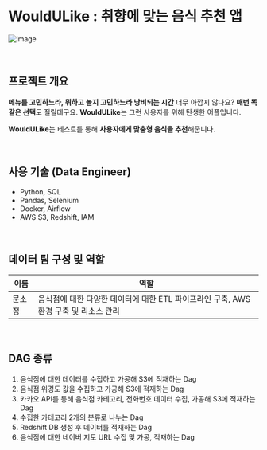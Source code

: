 # WouldULike : 취향에 맞는 음식 추천 앱

![image](https://github.com/user-attachments/assets/14808005-b65e-49c7-a095-3c4daf9e18a9)


<br>

## 프로젝트 개요
**메뉴를 고민하느라, 뭐하고 놀지 고민하느라 낭비되는 시간** 너무 아깝지 않나요? **매번 똑같은 선택**도 질릴테구요. **WouldULike**는 그런 사용자를 위해 탄생한 어플입니다.   

**WouldULike**는 테스트를 통해 **사용자에게 맞춤형 음식을 추천**해줍니다.

<br>

## 사용 기술 (Data Engineer)
- Python, SQL
- Pandas, Selenium
- Docker, Airflow
- AWS S3, Redshift, IAM

<br>

## 데이터 팀 구성 및 역할

|이름|역할|
|---------|--------|
|문소정| 음식점에 대한 다양한 데이터에 대한 ETL 파이프라인 구축, AWS 환경 구축 및 리소스 관리|

<br>

## DAG 종류

1. 음식점에 대한 데이터를 수집하고 가공해 S3에 적재하는 Dag
2. 음식점 위경도 값을 수집하고 가공해 S3에 적재하는 Dag
3. 카카오 API를 통해 음식점 카테고리, 전화번호 데이터 수집, 가공해 S3에 적재하는 Dag
4. 수집한 카테고리 2개의 분류로 나누는 Dag
5. Redshift DB 생성 후 데이터를 적재하는 Dag
6. 음식점에 대한 네이버 지도 URL 수집 및 가공, 적재하는 Dag





